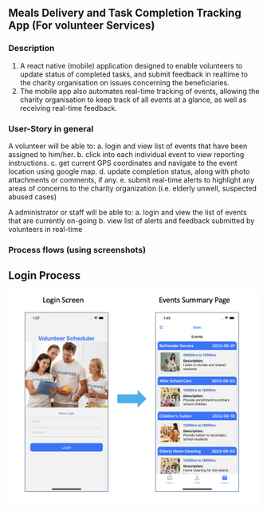 ## Meals Delivery and Task Completion Tracking App (For volunteer Services)
### Description
1. A react native (mobile) application designed to enable volunteers to update status of completed tasks, and submit feedback in realtime  to the charity organisation on issues concerning the beneficiaries.
2. The mobile app also automates real-time tracking of events, allowing the charity organisation to keep track of all events at a glance, as well as receiving real-time feedback.

### User-Story in general
A volunteer will be able to:
a. login and view list of events that have been assigned to him/her.
b. click into each individual event to view reporting instructions.
c. get current GPS coordinates and navigate to the event location using google map.
d. update completion status, along with photo attachments or comments, if any.
e. submit real-time alerts to highlight any areas of concerns to the charity organization (i.e. elderly unwell, suspected abused cases)

A administrator or staff will be able to: 
a. login and view the list of events that are currently on-going
b. view list of alerts and feedback submitted by volunteers in real-time

### Process flows (using screenshots)
## Login Process
![My Image](Process-Flow-Login.png)
